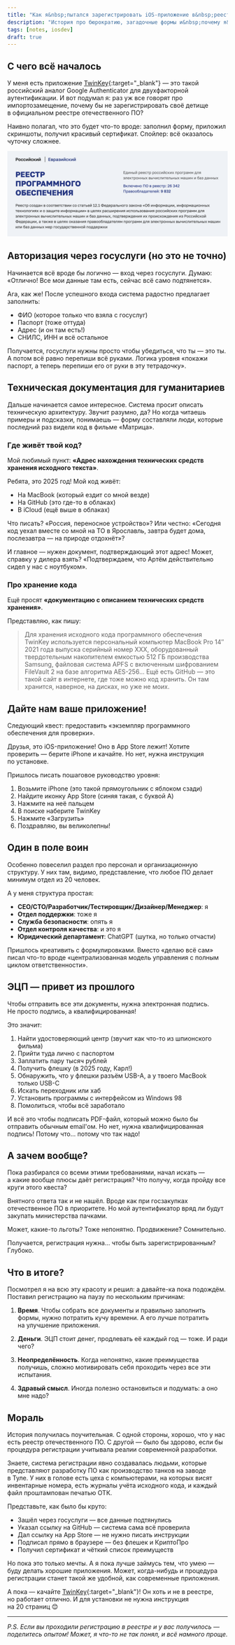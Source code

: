 ```yaml
---
title: "Как я&nbsp;пытался зарегистрировать iOS-приложение в&nbsp;реестре российского&nbsp;ПО"
description: "История про бюрократию, загадочные формы и&nbsp;почему я&nbsp;решил подождать с&nbsp;регистрацией"
tags: [notes, iosdev]
draft: true
---
```


## С&nbsp;чего всё началось

У&nbsp;меня есть приложение [TwinKey](https://apps.apple.com/app/id6450484235){:target="_blank"}&nbsp;&mdash; это такой российский аналог Google Authenticator для двухфакторной аутентификации. И&nbsp;вот подумал я: раз уж&nbsp;все говорят про импортозамещение, почему&nbsp;бы не&nbsp;зарегистрировать своё детище в&nbsp;официальном реестре отечественного&nbsp;ПО? 

Наивно полагал, что это будет что-то вроде: заполнил форму, приложил скриншоты, получил красивый сертификат. Спойлер: всё оказалось чуточку сложнее.

![Заходя на подобные ресурсы, появляется какая-то особая гордость за Страну](/blog/img/2025-05-28-reestr-po/reestr.png)

## Авторизация через госуслуги (но&nbsp;это не&nbsp;точно)

Начинается всё вроде&nbsp;бы логично&nbsp;&mdash; вход через госуслуги. Думаю: &laquo;Отлично! Все мои данные там есть, сейчас всё само подтянется&raquo;. 

Ага, как&nbsp;же! После успешного входа система радостно предлагает заполнить:
- ФИО (которое только что взяла с&nbsp;госуслуг)
- Паспорт (тоже оттуда)
- Адрес (и&nbsp;он там есть!)
- СНИЛС, ИНН и&nbsp;всё остальное

Получается, госуслуги нужны просто чтобы убедиться, что ты&nbsp;&mdash; это ты. А&nbsp;потом всё равно перепиши всё руками. Логика уровня &laquo;покажи паспорт, а&nbsp;теперь перепиши его от&nbsp;руки в&nbsp;эту тетрадочку&raquo;.

## Техническая документация для гуманитариев

Дальше начинается самое интересное. Система просит описать техническую архитектуру. Звучит разумно, да? Но&nbsp;когда читаешь примеры и&nbsp;подсказки, понимаешь&nbsp;&mdash; форму составляли люди, которые последний раз видели код в&nbsp;фильме &laquo;Матрица&raquo;.

### Где живёт твой код?

Мой любимый пункт: **&laquo;Адрес нахождения технических средств хранения исходного текста&raquo;**.

Ребята, это 2025 год! Мой код живёт:
- На&nbsp;MacBook (который ездит со&nbsp;мной везде)
- На&nbsp;GitHub (это где-то в&nbsp;облаках)
- В&nbsp;iCloud (ещё выше в&nbsp;облаках)

Что писать? &laquo;Россия, переносное устройство&raquo;? Или честно: &laquo;Сегодня код уехал вместе со&nbsp;мной на ТО в&nbsp;Ярославль, завтра будет дома, послезавтра&nbsp;&mdash; на&nbsp;природе отдохнёт&raquo;?

И&nbsp;главное&nbsp;&mdash; нужен документ, подтверждающий этот адрес! Может, справку у&nbsp;дилера взять? &laquo;Подтверждаем, что Артём действительно сидел у&nbsp;нас с&nbsp;ноутбуком&raquo;.

### Про хранение кода

Ещё просят **&laquo;документацию с&nbsp;описанием технических средств хранения&raquo;**. 

Представляю, как пишу:
> Для хранения исходного кода программного обеспечения TwinKey используется персональный компьютер MacBook Pro&nbsp;14&Prime; 2021 года выпуска серийный номер XXX, оборудованный твердотельным накопителем емкостью 512&nbsp;ГБ производства Samsung, файловая система APFS с&nbsp;включенным шифрованием FileVault 2&nbsp;на базе алгоритма AES-256... Ещё есть GitHub&nbsp;&mdash; это такой сайт в&nbsp;интернете, где тоже можно код хранить. Он&nbsp;там хранится, наверное, на&nbsp;дисках, но&nbsp;уже не&nbsp;моих.

## Дайте нам ваше приложение!

Следующий квест: предоставить &laquo;экземпляр программного обеспечения для проверки&raquo;.

Друзья, это iOS-приложение! Оно в&nbsp;App Store лежит! Хотите проверить&nbsp;&mdash; берите iPhone и&nbsp;качайте. Но&nbsp;нет, нужна инструкция по&nbsp;установке.

Пришлось писать пошаговое руководство уровня:
1. Возьмите iPhone (это такой прямоугольник с&nbsp;яблоком сзади)
2. Найдите иконку App Store (синяя такая, с&nbsp;буквой А)
3. Нажмите на&nbsp;неё пальцем
4. В&nbsp;поиске наберите TwinKey
5. Нажмите &laquo;Загрузить&raquo;
6. Поздравляю, вы&nbsp;великолепны!

## Один в&nbsp;поле воин

Особенно повеселил раздел про персонал и&nbsp;организационную структуру. У&nbsp;них там, видимо, представление, что любое&nbsp;ПО делает минимум отдел из&nbsp;20&nbsp;человек.

А&nbsp;у&nbsp;меня структура простая:
- **CEO/CTO/Разработчик/Тестировщик/Дизайнер/Менеджер**: я
- **Отдел поддержки**: тоже я
- **Служба безопасности**: опять я
- **Отдел контроля качества**: и это я
- **Юридический департамент**: ChatGPT (шутка, но только отчасти)

Пришлось креативить с&nbsp;формулировками. Вместо &laquo;делаю всё сам&raquo; писал что-то вроде &laquo;централизованная модель управления с&nbsp;полным циклом ответственности&raquo;.

## ЭЦП&nbsp;&mdash; привет из&nbsp;прошлого

Чтобы отправить все эти документы, нужна электронная подпись. Не&nbsp;просто подпись, а&nbsp;квалифицированная!

Это значит:
1. Найти удостоверяющий центр (звучит как что-то из&nbsp;шпионского фильма)
2. Прийти туда лично с&nbsp;паспортом
3. Заплатить пару тысяч рублей
4. Получить флешку (в&nbsp;2025 году, Карл!)
5. Обнаружить, что у&nbsp;флешки разъём USB-A, а&nbsp;у&nbsp;твоего MacBook только USB-C
6. Искать переходник или хаб
7. Установить программы с&nbsp;интерфейсом из&nbsp;Windows 98
8. Помолиться, чтобы всё заработало

И&nbsp;всё это чтобы подписать PDF-файл, который можно было&nbsp;бы отправить обычным email'ом. Но&nbsp;нет, нужна квалифицированная подпись! Потому что... потому что так надо!

## А&nbsp;зачем вообще?

Пока разбирался со&nbsp;всеми этими требованиями, начал искать&nbsp;&mdash; а&nbsp;какие вообще плюсы даёт регистрация? Что получу, когда пройду все круги этого квеста?

Внятного ответа так и&nbsp;не&nbsp;нашёл. Вроде как при госзакупках отечественное&nbsp;ПО в&nbsp;приоритете. Но&nbsp;мой аутентификатор вряд&nbsp;ли будут закупать министерства пачками.

Может, какие-то льготы? Тоже непонятно. Продвижение? Сомнительно.

Получается, регистрация нужна... чтобы быть зарегистрированным? Глубоко.

## Что в&nbsp;итоге?

Посмотрел я&nbsp;на&nbsp;всю эту красоту и&nbsp;решил: а&nbsp;давайте-ка пока подождём. Поставил регистрацию на&nbsp;паузу по&nbsp;нескольким причинам:

1. **Время**. Чтобы собрать все документы и&nbsp;правильно заполнить формы, нужно потратить кучу времени. А&nbsp;его лучше потратить на&nbsp;улучшение приложения.

2. **Деньги**. ЭЦП стоит денег, продлевать её&nbsp;каждый год&nbsp;&mdash; тоже. И&nbsp;ради чего?

3. **Неопределённость**. Когда непонятно, какие преимущества получишь, сложно мотивировать себя проходить через все эти испытания.

4. **Здравый смысл**. Иногда полезно остановиться и&nbsp;подумать: а&nbsp;оно мне надо?

## Мораль

История получилась поучительная. С&nbsp;одной стороны, хорошо, что у&nbsp;нас есть реестр отечественного&nbsp;ПО. С&nbsp;другой&nbsp;&mdash; было&nbsp;бы здорово, если&nbsp;бы процедура регистрации учитывала реалии современной разработки.

Знаете, система регистрации явно создавалась людьми, которые представляют разработку ПО как производство танков на&nbsp;заводе в&nbsp;Туле. У&nbsp;них в&nbsp;голове есть цеха с&nbsp;компьютерами, на&nbsp;которых висят инвентарные номера, есть журналы учёта исходного кода, и&nbsp;каждый файл проштампован печатью ОТК.

Представьте, как было&nbsp;бы круто:
- Зашёл через госуслуги&nbsp;&mdash; все данные подтянулись
- Указал ссылку на&nbsp;GitHub&nbsp;&mdash; система сама всё проверила
- Дал ссылку на&nbsp;App Store&nbsp;&mdash; не&nbsp;нужно писать инструкции
- Подписал прямо в&nbsp;браузере&nbsp;&mdash; без флешек и&nbsp;КриптоПро
- Получил сертификат и&nbsp;чёткий список преимуществ

Но&nbsp;пока это только мечты. А&nbsp;я&nbsp;пока лучше займусь тем, что умею&nbsp;&mdash; буду делать хорошие приложения. Может, когда-нибудь и&nbsp;процедура регистрации станет такой&nbsp;же удобной, как современные приложения.

А&nbsp;пока&nbsp;&mdash; качайте [TwinKey](https://apps.apple.com/app/id6450484235){:target="_blank"}! Он&nbsp;хоть и&nbsp;не&nbsp;в&nbsp;реестре, но&nbsp;работает отлично. И&nbsp;для установки не&nbsp;нужна инструкция на&nbsp;20&nbsp;страниц 😊

---

*P.S. Если вы&nbsp;проходили регистрацию в&nbsp;реестре и&nbsp;у&nbsp;вас получилось&nbsp;&mdash; поделитесь опытом! Может, я&nbsp;что-то не&nbsp;так понял, и&nbsp;всё намного проще.*